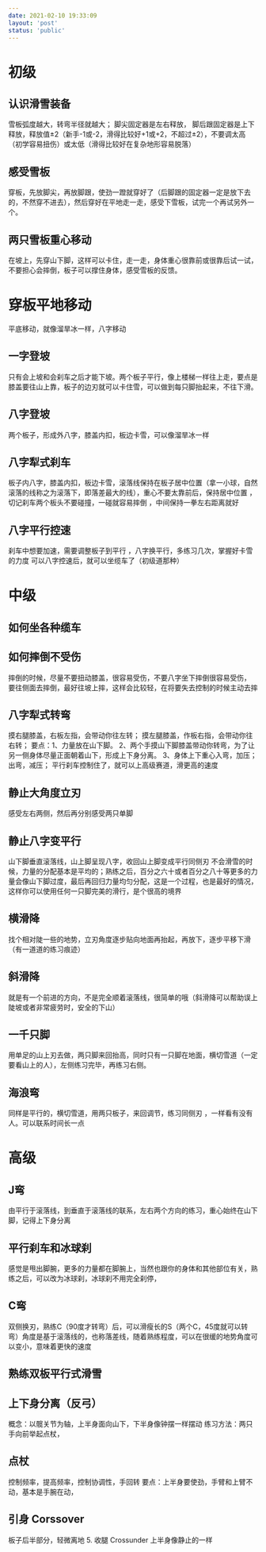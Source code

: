 ```yaml
---
date: 2021-02-10 19:33:09
layout: 'post'
status: 'public'
---
```



# 初级
## 认识滑雪装备
雪板弧度越大，转弯半径就越大；
脚尖固定器是左右释放， 脚后跟固定器是上下释放，释放值±2（新手-1或-2，滑得比较好+1或+2，不超过±2），不要调太高（初学容易扭伤）或太低（滑得比较好在复杂地形容易脱落） 
## 感受雪板
穿板，先放脚尖，再放脚跟，使劲一蹬就穿好了（后脚跟的固定器一定是放下去的，不然穿不进去），然后穿好在平地走一走，感受下雪板，试完一个再试另外一个。
## 两只雪板重心移动
 在坡上，先穿山下脚，这样可以卡住，走一走，身体重心很靠前或很靠后试一试，不要担心会摔倒，板子可以撑住身体，感受雪板的反馈。
# 穿板平地移动
平底移动，就像溜旱冰一样，八字移动 
## 一字登坡
只有会上坡和会刹车之后才能下坡。两个板子平行，像上楼梯一样往上走，要点是膝盖要往山上靠，板子的边刃就可以卡住雪，可以做到每只脚抬起来，不往下滑。
## 八字登坡
两个板子，形成外八字，膝盖内扣，板边卡雪，可以像溜旱冰一样
## 八字犁式刹车
板子内八字，膝盖内扣，板边卡雪，滚落线保持在板子居中位置（拿一小球，自然滚落的线称之为滚落下，即落差最大的线），重心不要太靠前后，保持居中位置 ，切记刹车两个板头不要碰撞，一碰就容易摔倒 ，中间保持一拳左右距离就好
## 八字平行控速
刹车中想要加速，需要调整板子到平行 ，八字换平行，多练习几次，掌握好卡雪的力度
可以八字控速后，就可以坐缆车了（初级道那种）


# 中级
## 如何坐各种缆车
## 如何摔倒不受伤
摔倒的时候，尽量不要扭动膝盖，很容易受伤，不要八字坐下摔倒很容易受伤， 要往侧面去摔倒，最好往坡上摔，这样会比较轻，在将要失去控制的时候主动去摔
## 八字犁式转弯
摸右腿膝盖，右板左指，会带动你往左转；
摸左腿膝盖，作板右指，会带动你往右转；
要点：1、力量放在山下脚。
2、两个手摸山下脚膝盖带动你转弯，为了让另一侧身体尽量正面朝着山下，形成上下身分离。
3、身体上下重心入弯，加压；出弯，减压；
平行刹车控制住了，就可以上高级赛道，滑更高的速度

## 静止大角度立刃
感受左右两侧，然后再分别感受两只单脚

## 静止八字变平行
山下脚垂直滚落线，山上脚呈现八字，收回山上脚变成平行同侧刃
不会滑雪的时候，力量的分配基本是平均的；熟练之后，百分之六十或者百分之八十等更多的力量会像山下脚过度，最后再回归力量均匀分配，这是一个过程，也是最好的情况，这样你可以使用任何一只脚完美的滑行，是个很高的境界
## 横滑降
找个相对陡一些的地势，立刃角度逐步贴向地面再抬起，再放下，逐步平移下滑（有一道道的练习痕迹）
## 斜滑降
就是有一个前进的方向，不是完全顺着滚落线，很简单的哦（斜滑降可以帮助误上陡坡或者非常疲劳时，安全的下山）
## 一千只脚
用单足的山上刃去做，两只脚来回抬高，同时只有一只脚在地面，横切雪道（一定要看山上的人），左侧练习完毕，再练习右侧。
## 海浪弯
同样是平行的，横切雪道，用两只板子，来回调节，练习同侧刃 ，一样看有没有人。可以联系时间长一点

# 高级
## J弯
由平行于滚落线，到垂直于滚落线的联系，左右两个方向的练习，重心始终在山下脚，记得上下身分离
## 平行刹车和冰球刹
感觉是甩出脚腕，更多的力量都在脚腕上，当然也跟你的身体和其他部位有关，熟练之后，可以改为冰球刹，冰球刹不用完全刹停，
## C弯
双侧换刃，熟练C（90度才转弯）后，可以滑瘦长的S（两个C，45度就可以转弯）角度是基于滚落线的，也称落差线，随着熟练程度，可以在很缓的地势角度可以变小，意味着更快的速度

## 熟练双板平行式滑雪

## 上下身分离（反弓）
概念：以髋关节为轴，上半身面向山下，下半身像钟摆一样摆动
练习方法：两只手向前举起点杖，
## 点杖
控制频率，提高频率，控制协调性，手回转
要点：上半身要使劲，手臂和上臂不动，基本是手腕在动，

## 引身 Corssover
板子后半部分，轻微离地
5. 收腿 Crossunder
上半身像静止的一样

